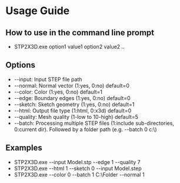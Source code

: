 # Usage Guide

## How to use in the command line prompt
- STP2X3D.exe option1 value1 option2 value2 ..

## Options
- --input: Input STEP file path
- --normal: Normal vector (1:yes, 0:no) default=0
- --color: Color (1:yes, 0:no) default=1
- --edge: Boundary edges (1:yes, 0:no) default=0
- --sketch: Sketch geometry (1:yes, 0:no) default=1
- --html: Output file type (1:html, 0:x3d) default=0
- --quality: Mesh quality (1-low to 10-high) default=5
- --batch: Processing multiple STEP files (1:include sub-directories, 0:current dir). Followed by a folder path (e.g. --batch 0 c:\\)

## Examples
- STP2X3D.exe --input Model.stp --edge 1 --quality 7
- STP2X3D.exe --html 1 --sketch 0 --input Model.step
- STP2X3D.exe --color 0 --batch 1 C:\Folder --normal 1
